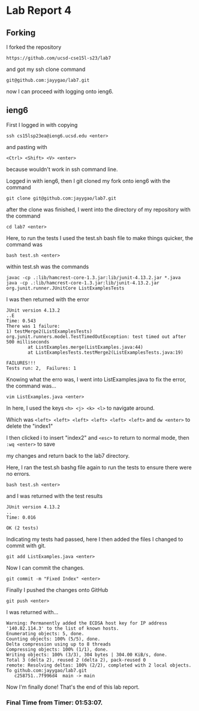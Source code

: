 # Lab Report 4
## Forking
I forked the repository 

```https://github.com/ucsd-cse15l-s23/lab7```

and got my ssh clone command

```git@github.com:jayygao/lab7.git```

now I can proceed with logging onto ieng6.

## ieng6
First I logged in with copying 

```ssh cs15lsp23ea@ieng6.ucsd.edu <enter>```

and pasting with 

```<Ctrl> <Shift> <V> <enter>```

because <Ctrl> <V> wouldn't work in ssh command line.

Logged in with ieng6, then I git cloned my fork onto ieng6 with the command

```git clone git@github.com:jayygao/lab7.git``` <enter>

after the clone was finished, I went into the directory of my repository with the command 

```cd lab7 <enter> ```

Here, to run the tests I used the test.sh bash file to make things quicker, the command was

```bash test.sh <enter>```

within test.sh was the commands 

```
javac -cp .:lib/hamcrest-core-1.3.jar:lib/junit-4.13.2.jar *.java
java -cp .:lib/hamcrest-core-1.3.jar:lib/junit-4.13.2.jar org.junit.runner.JUnitCore ListExamplesTests  
```

I was then returned with the error 

```
JUnit version 4.13.2
..E
Time: 0.543
There was 1 failure:
1) testMerge2(ListExamplesTests)
org.junit.runners.model.TestTimedOutException: test timed out after 500 milliseconds
        at ListExamples.merge(ListExamples.java:44)
        at ListExamplesTests.testMerge2(ListExamplesTests.java:19)

FAILURES!!!
Tests run: 2,  Failures: 1
```

Knowing what the erro was, I went into ListExamples.java to fix the error, the command was...

```vim ListExamples.java <enter>```

In here, I used the keys ```<h> <j> <k> <l>``` to navigate around.

Which was ```<left> <left> <left> <left> <left> <left>``` and ```dw <enter>``` to delete the "index1"

I then clicked i to insert "index2" and ```<esc>``` to return to normal mode, then ```:wq <enter>``` to save 

my changes and return back to the lab7 directory.

Here, I ran the test.sh bashg file again to run the tests to ensure there were no errors.

```bash test.sh <enter>```

and I was returned with the test results

```
JUnit version 4.13.2
..
Time: 0.016

OK (2 tests)
```

Indicating my tests had passed, here I then added the files I changed to commit with git.

```git add ListExamples.java <enter>```

Now I can commit the changes.

```git commit -m "Fixed Index" <enter>```

Finally I pushed the changes onto GitHub

```git push <enter>```

I was returned with...

```
Warning: Permanently added the ECDSA host key for IP address '140.82.114.3' to the list of known hosts.    
Enumerating objects: 5, done.
Counting objects: 100% (5/5), done.
Delta compression using up to 8 threads
Compressing objects: 100% (1/1), done.
Writing objects: 100% (3/3), 304 bytes | 304.00 KiB/s, done.
Total 3 (delta 2), reused 2 (delta 2), pack-reused 0
remote: Resolving deltas: 100% (2/2), completed with 2 local objects.
To github.com:jayygao/lab7.git
   c258751..7f996d4  main -> main
```

Now I'm finally done! That's the end of this lab report.

### Final Time from Timer: 01:53:07.
